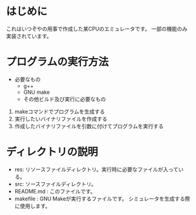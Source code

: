 # はじめに
これはいつぞやの用事で作成した某CPUのエミュレータです。
一部の機能のみ実装されています。

# プログラムの実行方法
- 必要なもの
    * g++
    * GNU make
    * その他ビルド及び実行に必要なもの

1. makeコマンドでプログラムを生成する
2. 実行したいバイナリファイルを作成する
3. 作成したバイナリファイルを引数に付けてプログラムを実行する

# ディレクトリの説明
- res: リソースファイルディレクトリ。実行時に必要なファイルが入っている。
- src: ソースファイルディレクトリ。
- README.md      : このファイルです。
- makefile       : GNU Makeが実行するファイルです。
                   シミュレータを生成する際に使用します。